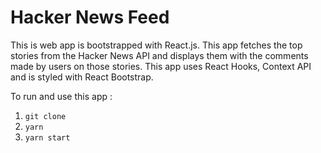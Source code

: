 # Hacker News Feed

This is web app is bootstrapped with React.js. This app fetches the top stories from the Hacker News API and displays them with the comments made by users on those stories.
This app uses React Hooks, Context API and is styled with React Bootstrap.

To run and use this app :

1. `git clone`
2. `yarn `
3. `yarn start`
